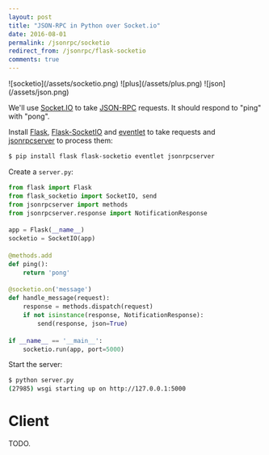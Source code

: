 ```yaml
---
layout: post
title: "JSON-RPC in Python over Socket.io"
date: 2016-08-01
permalink: /jsonrpc/socketio
redirect_from: /jsonrpc/flask-socketio
comments: true
---
```

<div class="wide-logos" markdown="1">
![socketio](/assets/socketio.png)
![plus](/assets/plus.png)
![json](/assets/json.png)
</div>

We'll use [Socket.IO](http://socket.io/) to take
[JSON-RPC](http://www.jsonrpc.org/) requests. It should respond to "ping" with
"pong".

Install [Flask](http://flask.pocoo.org),
[Flask-SocketIO](https://flask-socketio.readthedocs.org/) and
[eventlet](http://eventlet.net/) to take requests and
[jsonrpcserver](http://jsonrpcserver.readthedocs.io/) to process them:

```sh
$ pip install flask flask-socketio eventlet jsonrpcserver
```
Create a `server.py`:

```python
from flask import Flask
from flask_socketio import SocketIO, send
from jsonrpcserver import methods
from jsonrpcserver.response import NotificationResponse

app = Flask(__name__)
socketio = SocketIO(app)

@methods.add
def ping():
    return 'pong'

@socketio.on('message')
def handle_message(request):
    response = methods.dispatch(request)
    if not isinstance(response, NotificationResponse):
        send(response, json=True)

if __name__ == '__main__':
    socketio.run(app, port=5000)
```
Start the server:

```sh
$ python server.py
(27985) wsgi starting up on http://127.0.0.1:5000
```

Client
======

TODO.
